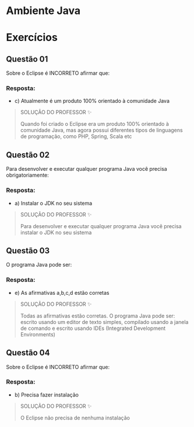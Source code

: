 # Ambiente Java

# Exercícios


## Questão 01
Sobre o Eclipse é INCORRETO afirmar que:

### Resposta:
- c) Atualmente é um produto 100% orientado à comunidade Java

> SOLUÇÃO DO PROFESSOR ✨
>
> Quando foi criado o Eclipse era um produto 100% orientado à comunidade Java, mas agora possui diferentes tipos de linguagens de programação, como PHP, Spring, Scala etc


## Questão 02
Para desenvolver e executar qualquer programa Java você precisa obrigatoriamente:

### Resposta:
- a) Instalar o JDK no seu sistema

> SOLUÇÃO DO PROFESSOR ✨
>
> Para desenvolver e executar qualquer programa Java você precisa instalar o JDK no seu sistema


## Questão 03
O programa Java pode ser:

### Resposta:
- e) As afirmativas a,b,c,d estão corretas

> SOLUÇÃO DO PROFESSOR ✨
>
> Todas as afirmativas estão corretas. O programa Java pode ser: escrito usando um editor de texto simples, compilado usando a janela de comando e escrito usando IDEs (Integrated Development Environments)


## Questão 04
Sobre o Eclipse é INCORRETO afirmar que:

### Resposta:
- b) Precisa fazer instalação

> SOLUÇÃO DO PROFESSOR ✨
>
> O Eclipse não precisa de nenhuma instalação

